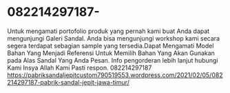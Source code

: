 # 082214297187-
Untuk mengamati portofolio produk yang pernah kami buat Anda dapat mengunjungi Galeri Sandal. Anda bisa mengunjungi workshop kami secara segera terdapat sebagian sample yang tersedia.Dapat Mengamati Model Bahan Yang Menjadi Referensi Untuk Memilih Bahan Yang Akan Gunakan pada Alas Sandal Yang Anda Pesan. Info pengorderan lebih lanjut hubungi Kami Insya Allah Kami Pasti respon. 082214297187 https://pabriksandaljepitcustom790519553.wordpress.com/2021/02/05/082214297187-pabrik-sandal-jepit-jawa-timur/
